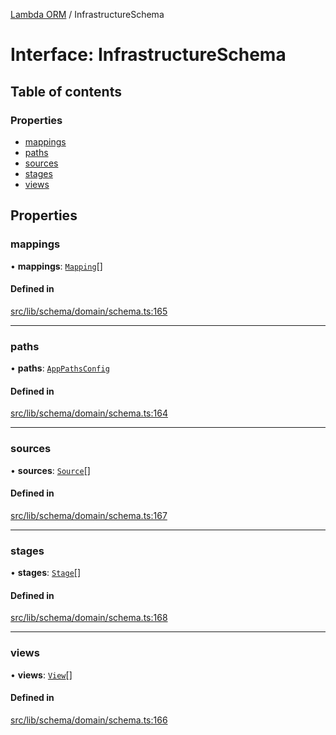 [Lambda ORM](../README.md) / InfrastructureSchema

# Interface: InfrastructureSchema

## Table of contents

### Properties

- [mappings](InfrastructureSchema.md#mappings)
- [paths](InfrastructureSchema.md#paths)
- [sources](InfrastructureSchema.md#sources)
- [stages](InfrastructureSchema.md#stages)
- [views](InfrastructureSchema.md#views)

## Properties

### mappings

• **mappings**: [`Mapping`](Mapping.md)[]

#### Defined in

[src/lib/schema/domain/schema.ts:165](https://github.com/FlavioLionelRita/lambdaorm/blob/65e6d804/src/lib/schema/domain/schema.ts#L165)

___

### paths

• **paths**: [`AppPathsConfig`](AppPathsConfig.md)

#### Defined in

[src/lib/schema/domain/schema.ts:164](https://github.com/FlavioLionelRita/lambdaorm/blob/65e6d804/src/lib/schema/domain/schema.ts#L164)

___

### sources

• **sources**: [`Source`](Source.md)[]

#### Defined in

[src/lib/schema/domain/schema.ts:167](https://github.com/FlavioLionelRita/lambdaorm/blob/65e6d804/src/lib/schema/domain/schema.ts#L167)

___

### stages

• **stages**: [`Stage`](Stage.md)[]

#### Defined in

[src/lib/schema/domain/schema.ts:168](https://github.com/FlavioLionelRita/lambdaorm/blob/65e6d804/src/lib/schema/domain/schema.ts#L168)

___

### views

• **views**: [`View`](View.md)[]

#### Defined in

[src/lib/schema/domain/schema.ts:166](https://github.com/FlavioLionelRita/lambdaorm/blob/65e6d804/src/lib/schema/domain/schema.ts#L166)
